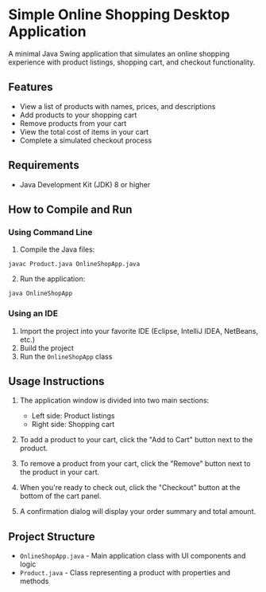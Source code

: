 # Simple Online Shopping Desktop Application

A minimal Java Swing application that simulates an online shopping experience with product listings, shopping cart, and checkout functionality.

## Features

- View a list of products with names, prices, and descriptions
- Add products to your shopping cart
- Remove products from your cart
- View the total cost of items in your cart
- Complete a simulated checkout process

## Requirements

- Java Development Kit (JDK) 8 or higher

## How to Compile and Run

### Using Command Line

1. Compile the Java files:
```
javac Product.java OnlineShopApp.java
```

2. Run the application:
```
java OnlineShopApp
```

### Using an IDE

1. Import the project into your favorite IDE (Eclipse, IntelliJ IDEA, NetBeans, etc.)
2. Build the project
3. Run the `OnlineShopApp` class

## Usage Instructions

1. The application window is divided into two main sections:
   - Left side: Product listings
   - Right side: Shopping cart

2. To add a product to your cart, click the "Add to Cart" button next to the product.

3. To remove a product from your cart, click the "Remove" button next to the product in your cart.

4. When you're ready to check out, click the "Checkout" button at the bottom of the cart panel.

5. A confirmation dialog will display your order summary and total amount.

## Project Structure

- `OnlineShopApp.java` - Main application class with UI components and logic
- `Product.java` - Class representing a product with properties and methods 